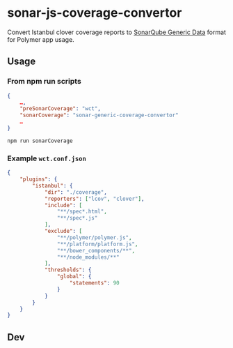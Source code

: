 # sonar-js-coverage-convertor
Convert Istanbul clover coverage reports to [SonarQube Generic Data](https://docs.sonarqube.org/display/SONAR/Generic+Test+Data) format for Polymer app usage.  
## Usage
### From npm run scripts  
```json
{
	…,
	"preSonarCoverage": "wct",
	"sonarCoverage": "sonar-generic-coverage-convertor"
	…
}
```
`npm run sonarCoverage`  

### Example `wct.conf.json`  
```json
{
	"plugins": {
		"istanbul": {
			"dir": "./coverage",
			"reporters": ["lcov", "clover"],
			"include": [
				"**/spec*.html",
				"**/spec*.js"
			],
			"exclude": [
				"**/polymer/polymer.js",
				"**/platform/platform.js",
				"**/bower_components/**",
				"**/node_modules/**"
			],
			"thresholds": {
				"global": {
					"statements": 90
				}
			}
		}
	}
}

```
## Dev  
